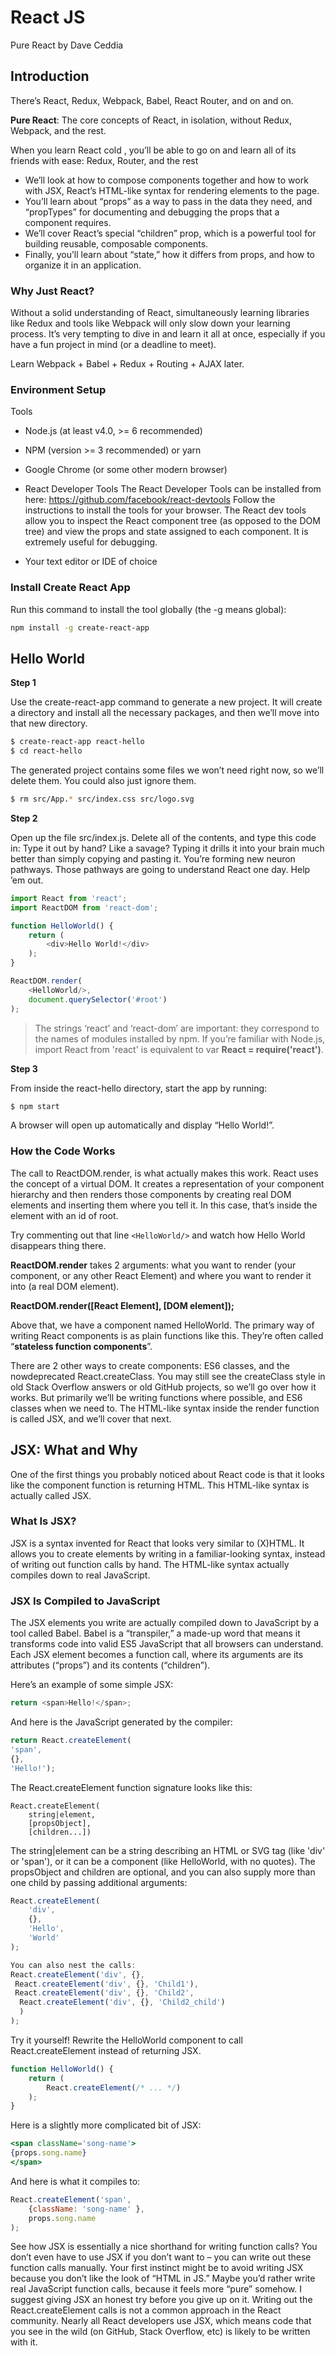 # React JS
Pure React by Dave	Ceddia




## Introduction
There’s	React, Redux, Webpack, Babel, React Router,	and	on and on.	

**Pure React**:	The	core concepts of React,	in	isolation, without	Redux, Webpack, and the rest.

When you learn React  cold , you’ll be able to go on and learn all of its friends with ease: Redux, Router, and the rest

- We’ll look at how to compose components together and how to work with JSX, React’s HTML-like syntax for rendering elements to the page.
- You’ll learn about “props” as a way to pass in the data they need, and “propTypes” for documenting and debugging the props that a component requires.
- We’ll cover React’s special “children” prop, which is a powerful tool for building reusable, composable components.
- Finally, you’ll learn about “state,” how it differs from props, and how to
organize it in an application. 



### Why Just React?
Without a solid understanding of React, simultaneously learning libraries like Redux and tools like Webpack will only slow down your learning process. It’s very tempting to dive in and learn it all at once, especially if you have a fun project in mind (or a deadline to meet).

Learn Webpack + Babel + Redux + Routing + AJAX later.



### Environment Setup
Tools
- Node.js (at least v4.0, >= 6 recommended)
- NPM (version >= 3 recommended) or yarn
- Google Chrome (or some other modern browser)
- React Developer Tools 
The React Developer Tools can be installed from here: https://github.com/facebook/react-devtools
Follow the instructions to install the tools for your browser. The React dev tools allow you to inspect the React component tree (as opposed to the DOM tree) and view the props and state assigned to each component. It is extremely useful for debugging.

- Your text editor or IDE of choice



### Install Create React App
Run this command to install the tool globally (the -g means global):
```sh
npm install -g create-react-app
```





## Hello World

**Step 1**

Use the create-react-app command to generate a new project. It will create a directory and install all the necessary packages, and then we’ll move into that
new directory.

```sh
$ create-react-app react-hello
$ cd react-hello
```
The generated project contains some files we won’t need right now, so we’ll delete them. You could also just ignore them.
```sh
$ rm src/App.* src/index.css src/logo.svg
```



**Step 2**

Open up the file src/index.js. Delete all of the contents, and type this code in:
Type it out by hand? Like a savage? Typing it drills it into your brain much better than simply copying and pasting it. You’re forming new neuron pathways. Those pathways are going to understand React one day. Help
’em out.

```js
import React from 'react';
import ReactDOM from 'react-dom';

function HelloWorld() {
    return (
        <div>Hello World!</div>
    );
}

ReactDOM.render(
    <HelloWorld/>,
    document.querySelector('#root')
);
```

> The strings ‘react’ and ‘react-dom’ are important: they correspond to the names
of modules installed by npm. If you’re familiar with Node.js, import React from 'react' is equivalent to var **React = require('react')**.



**Step 3**

From inside the react-hello directory, start the app by running:
```sh
$ npm start
```
A browser will open up automatically and display “Hello World!”.




### How the Code Works
The call to ReactDOM.render, is what actually
makes this work. 
React uses the concept of a virtual DOM. It creates a representation of your component hierarchy and then renders those components by creating real DOM elements and inserting them where you tell it. In this case, that’s inside the element with an id of root.

Try commenting out that line `<HelloWorld/>` and watch how Hello World disappears thing there. 

**ReactDOM.render** takes 2 arguments: what you want to render (your component, or any other React Element) and where you want to render it into (a real DOM element).

**ReactDOM.render([React Element], [DOM element]);**

Above that, we have a component named HelloWorld. The primary way of writing React components is as plain functions like this. They’re often called
“**stateless function components**”.

There are 2 other ways to create components: ES6 classes, and the nowdeprecated React.createClass. You may still see the createClass style in old Stack Overflow answers or old GitHub projects, so we’ll go over how it works.
But primarily we’ll be writing functions where possible, and ES6 classes when we need to.
The HTML-like syntax inside the render function is called JSX, and we’ll cover that next.





## JSX: What and Why

One of the first things you probably noticed about React code is that it looks like the component function is returning HTML. This HTML-like syntax is actually called JSX.




### What Is JSX?
JSX is a syntax invented for React that looks very similar to (X)HTML. It allows you to create elements by writing in a familiar-looking syntax, instead of writing out function calls by hand. The HTML-like syntax actually compiles down to real JavaScript.



### JSX Is Compiled to JavaScript
The JSX elements you write are actually compiled down to JavaScript by a tool called Babel. Babel is a “transpiler,” a made-up word that means it transforms code into valid ES5 JavaScript that all browsers can understand. Each JSX element becomes a function call, where its arguments are its attributes (“props”) and its contents (“children”).

Here’s an example of some simple JSX:   
```js
return <span>Hello!</span>; 
```
And here is the JavaScript generated by the compiler:
```js
return React.createElement(
'span',
{},
'Hello!');
```

The React.createElement function signature looks like this:
```
React.createElement(
    string|element,
    [propsObject],
    [children...])
```

The string|element can be a string describing an HTML or SVG tag (like 'div' or 'span'), or it can be a component (like HelloWorld, with no quotes).
The propsObject and children are optional, and you can also supply more than one child by passing additional arguments:

```js
React.createElement(
    'div',
    {},
    'Hello',
    'World'
);

You can also nest the calls:
React.createElement('div', {},
 React.createElement('div', {}, 'Child1'),
 React.createElement('div', {}, 'Child2',
  React.createElement('div', {}, 'Child2_child')
  )
);
```

Try it yourself! Rewrite the HelloWorld component to call React.createElement instead of returning JSX.
```js
function HelloWorld() {
    return (
        React.createElement(/* ... */)
    );
}
```
Here is a slightly more complicated bit of JSX:
```jsx
<span className='song-name'>
{props.song.name}
</span>
```
And here is what it compiles to:
```js
React.createElement('span',
    {className: 'song-name' },
    props.song.name
);
```
See how JSX is essentially a nice shorthand for writing function calls? You don’t even have to use JSX if you don’t want to – you can write out these
function calls manually.
Your first instinct might be to avoid writing JSX because you don’t like the look of “HTML in JS.” Maybe you’d rather write real JavaScript function calls, because it feels more “pure” somehow. I suggest giving JSX an honest try before
you give up on it.
Writing out the React.createElement calls is not a common approach in the React community. Nearly all React developers use JSX, which means code that
you see in the wild (on GitHub, Stack Overflow, etc) is likely to be written with it.





